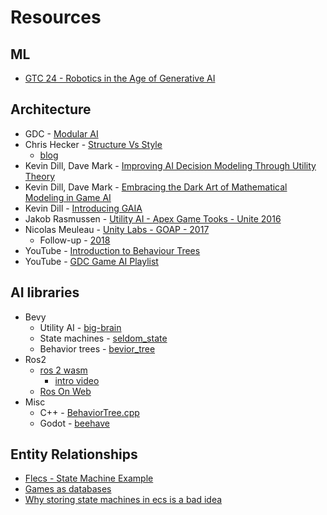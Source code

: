 # Resources

## ML

- [GTC 24 - Robotics in the Age of Generative AI](https://youtu.be/vOrhfyMe_EQ)

## Architecture

- GDC - [Modular AI](https://youtu.be/IvK0ZlNoxjw)
- Chris Hecker - [Structure Vs Style](https://youtu.be/4eQp8SdzOa0)
	- [blog](https://chrishecker.com/Structure_vs_Style)
- Kevin Dill, Dave Mark - [Improving AI Decision Modeling Through Utility Theory](https://www.gdcvault.com/play/1012410/Improving-AI-Decision-Modeling-Through)
- Kevin Dill, Dave Mark - [Embracing the Dark Art of Mathematical Modeling in Game AI](https://www.gdcvault.com/play/1015683/Embracing-the-Dark-Art-of)
- Kevin Dill - [Introducing GAIA](https://www.sisostds.org/DesktopModules/Bring2mind/DMX/Download.aspx?Command=Core_Download&EntryId=35466&PortalId=0&TabId=105)
- Jakob Rasmussen - [Utility AI - Apex Game Tooks - Unite 2016](https://youtu.be/jse_ZleruJU)
- Nicolas Meuleau - [Unity Labs - GOAP - 2017](https://youtu.be/78nhJNPS0vA)
	- Follow-up - [2018](https://youtu.be/ZdN8dDa0ff4)
- YouTube - [Introduction to Behaviour Trees](https://www.youtube.com/watch?v=KeShMInMjro&list=PLFQdM4LOGDr_vYJuo8YTRcmv3FrwczdKg)
- YouTube - [GDC Game AI Playlist](https://www.youtube.com/playlist?list=PLk-SPWGynZmM3jv0TCV-Shhe_ltgc7qxq)

## AI libraries

- Bevy
	- Utility AI - [big-brain](https://crates.io/crates/big-brain)
	- State machines - [seldom_state](https://crates.io/crates/seldom_state)
	- Behavior trees - [bevior_tree](https://crates.io/crates/bevior_tree)
- Ros2
	- [ros 2 wasm](https://ros2wasm.dev/)
		- [intro video](https://vimeo.com/879001638)
	- [Ros On Web](https://rosonweb.io/)
- Misc
	- C++ - [BehaviorTree.cpp](https://www.behaviortree.dev/)
	- Godot - [beehave](https://bitbra.in/beehave/#/)

## Entity Relationships
- [Flecs - State Machine Example](https://github.com/SanderMertens/flecs/blob/master/examples/cpp/game_mechanics/factory/src/main.cpp)
- [Games as databases](https://ajmmertens.medium.com/e7971da33ac3)
- [Why storing state machines in ecs is a bad idea](https://ajmmertens.medium.com/742de7a18e59)